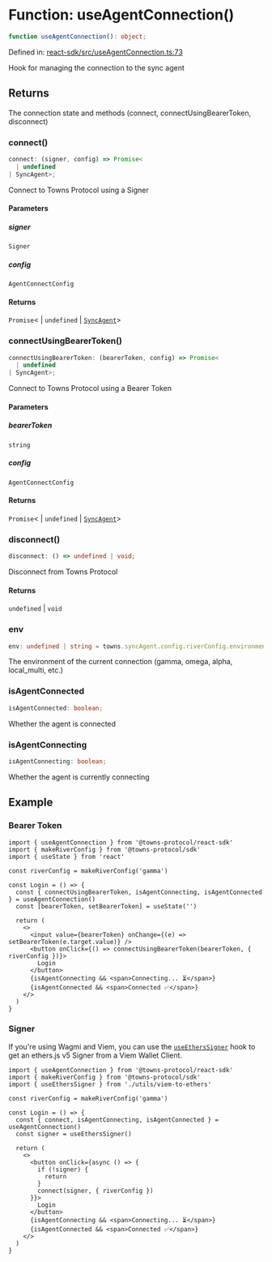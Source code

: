 # Function: useAgentConnection()

```ts
function useAgentConnection(): object;
```

Defined in: [react-sdk/src/useAgentConnection.ts:73](https://github.com/towns-protocol/towns/blob/0db1fd0ac7258e8db8cedfb6183e8eade8284fa1/packages/react-sdk/src/useAgentConnection.ts#L73)

Hook for managing the connection to the sync agent

## Returns

The connection state and methods (connect, connectUsingBearerToken, disconnect)

### connect()

```ts
connect: (signer, config) => Promise<
  | undefined
| SyncAgent>;
```

Connect to Towns Protocol using a Signer

#### Parameters

##### signer

`Signer`

##### config

`AgentConnectConfig`

#### Returns

`Promise`\<
  \| `undefined`
  \| [`SyncAgent`](../../Towns-Protocol-SDK/classes/SyncAgent.md)\>

### connectUsingBearerToken()

```ts
connectUsingBearerToken: (bearerToken, config) => Promise<
  | undefined
| SyncAgent>;
```

Connect to Towns Protocol using a Bearer Token

#### Parameters

##### bearerToken

`string`

##### config

`AgentConnectConfig`

#### Returns

`Promise`\<
  \| `undefined`
  \| [`SyncAgent`](../../Towns-Protocol-SDK/classes/SyncAgent.md)\>

### disconnect()

```ts
disconnect: () => undefined | void;
```

Disconnect from Towns Protocol

#### Returns

`undefined` \| `void`

### env

```ts
env: undefined | string = towns.syncAgent.config.riverConfig.environmentId;
```

The environment of the current connection (gamma, omega, alpha, local_multi, etc.)

### isAgentConnected

```ts
isAgentConnected: boolean;
```

Whether the agent is connected

### isAgentConnecting

```ts
isAgentConnecting: boolean;
```

Whether the agent is currently connecting

## Example

### Bearer Token
```tsx
import { useAgentConnection } from '@towns-protocol/react-sdk'
import { makeRiverConfig } from '@towns-protocol/sdk'
import { useState } from 'react'

const riverConfig = makeRiverConfig('gamma')

const Login = () => {
  const { connectUsingBearerToken, isAgentConnecting, isAgentConnected } = useAgentConnection()
  const [bearerToken, setBearerToken] = useState('')

  return (
    <>
      <input value={bearerToken} onChange={(e) => setBearerToken(e.target.value)} />
      <button onClick={() => connectUsingBearerToken(bearerToken, { riverConfig })}>
        Login
      </button>
      {isAgentConnecting && <span>Connecting... ⏳</span>}
      {isAgentConnected && <span>Connected ✅</span>}
    </>
  )
}
```

### Signer

If you're using Wagmi and Viem, you can use the [`useEthersSigner`](https://wagmi.sh/react/guides/ethers#usage-1) hook to get an ethers.js v5 Signer from a Viem Wallet Client.

```tsx
import { useAgentConnection } from '@towns-protocol/react-sdk'
import { makeRiverConfig } from '@towns-protocol/sdk'
import { useEthersSigner } from './utils/viem-to-ethers'

const riverConfig = makeRiverConfig('gamma')

const Login = () => {
  const { connect, isAgentConnecting, isAgentConnected } = useAgentConnection()
  const signer = useEthersSigner()

  return (
    <>
      <button onClick={async () => {
        if (!signer) {
          return
        }
        connect(signer, { riverConfig })
      }}>
        Login
      </button>
      {isAgentConnecting && <span>Connecting... ⏳</span>}
      {isAgentConnected && <span>Connected ✅</span>}
    </>
  )
}
```
